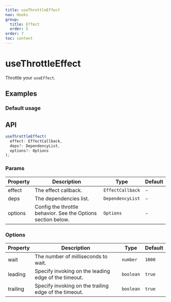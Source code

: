 ```yaml
---
title: useThrottleEffect
nav: Hooks
group:
  title: Effect
  order: 5
order: 7
toc: content
---
```


# useThrottleEffect

Throttle your `useEffect`.

## Examples

### Default usage

<code src="./demo/demo1.tsx"></code>

## API

```typescript
useThrottleEffect(
  effect: EffectCallback,
  deps?: DependencyList,
  options?: Options
);
```

### Params

| Property | Description                                                  | Type             | Default |
| -------- | ------------------------------------------------------------ | ---------------- | ------- |
| effect   | The effect callback.                                         | `EffectCallback` | -       |
| deps     | The dependencies list.                                       | `DependencyList` | -       |
| options  | Config the throttle behavior. See the Options section below. | `Options`        | -       |

### Options

| Property | Description                                           | Type      | Default |
| -------- | ----------------------------------------------------- | --------- | ------- |
| wait     | The number of milliseconds to wait.                   | `number`  | `1000`  |
| leading  | Specify invoking on the leading edge of the timeout.  | `boolean` | `true`  |
| trailing | Specify invoking on the trailing edge of the timeout. | `boolean` | `true`  |
